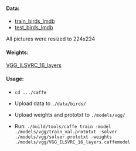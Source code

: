 #### Data:

* [train_birds_lmdb](https://drive.google.com/open?id=0BxZ-INMQnIZLd0dDNHN2dmJ0OWc)
* [test_birds_lmdb](https://drive.google.com/open?id=0BxZ-INMQnIZLb1pURXVxT1Y1VUE)

All pictures were resized to 224х224

#### Weights:

[VGG_ILSVRC_16_layers](http://www.robots.ox.ac.uk/~vgg/software/very_deep/caffe/VGG_ILSVRC_16_layers.caffemodel)

#### Usage:

* ```cd .../caffe```

* Upload data to ```./data/birds/```

* Upload weights and prototxt to ```./models/vgg/```

* Run:  ```./build/tools/caffe train -model ./models/vgg/train_val.prototxt -solver ./models/vgg/solver.prototxt -weights ./models/vgg/VGG_ILSVRC_16_layers.caffemodel```

